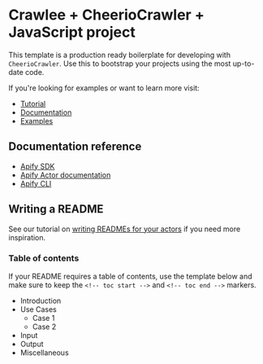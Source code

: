 # Crawlee + CheerioCrawler + JavaScript project

This template is a production ready boilerplate for developing with `CheerioCrawler`. Use this to bootstrap your projects using the most up-to-date code.

If you're looking for examples or want to learn more visit:

- [Tutorial](https://sdk.apify.com/docs/guides/getting-started#cheeriocrawler-aka-jquery-crawler)
- [Documentation](https://sdk.apify.com/docs/api/cheerio-crawler)
- [Examples](https://sdk.apify.com/docs/examples/cheerio-crawler)

## Documentation reference

- [Apify SDK](https://sdk.apify.com/)
- [Apify Actor documentation](https://docs.apify.com/actor)
- [Apify CLI](https://docs.apify.com/cli)

## Writing a README

See our tutorial on [writing READMEs for your actors](https://help.apify.com/en/articles/2912548-how-to-write-great-readme-for-your-actors) if you need more inspiration.

### Table of contents

If your README requires a table of contents, use the template below and make sure to keep the `<!-- toc start -->` and `<!-- toc end -->` markers.

<!-- toc start -->
- Introduction
- Use Cases
    - Case 1
    - Case 2
- Input
- Output
- Miscellaneous
 <!-- toc end -->
